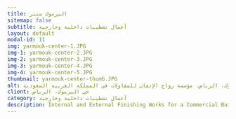 ```yaml
---
title: اليرموك سنتر
sitemap: false
subtitle: أعمال تشطيبات داخلية وخارجية
layout: default
modal-id: 11
img: yarmouk-center-1.JPG
img-1: yarmouk-center-2.JPG
img-2: yarmouk-center-3.JPG
img-3: yarmouk-center-4.JPG
img-4: yarmouk-center-5.JPG
thumbnail: yarmouk-center-thumb.JPG
alt: أعمال تشطيبات داخلية وخارجية في حي اليرموك، الرياض. مؤسسة رواج الإتقان للمقاولات في المملكة العربية السعودية
client: حي اليرموك، الرياض
category: أعمال تشطيبات داخلية وخارجية
description: Internal and External Finishing Works for a Commercial Building in Yarmouk Area made by our team.
---
```

